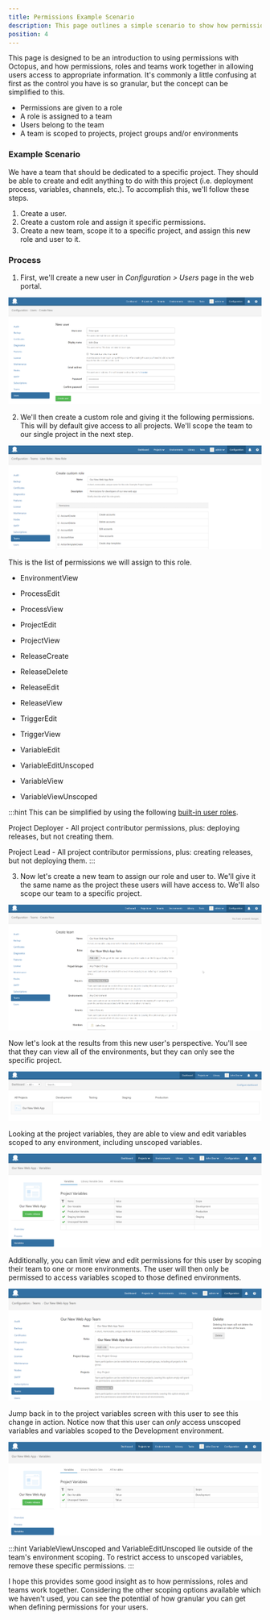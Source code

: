 ```yaml
---
title: Permissions Example Scenario
description: This page outlines a simple scenario to show how permissions, roles, teams and users are used together to limit authorization in Octopus.
position: 4
---
```


This page is designed to be an introduction to using permissions with Octopus, and how permissions, roles and teams work together in allowing users access to appropriate information. It's commonly a little confusing at first as the control you have is so granular, but the concept can be simplified to this.

- Permissions are given to a role
- A role is assigned to a team
- Users belong to the team
- A team is scoped to projects, project groups and/or environments

### Example Scenario

We have a team that should be dedicated to a specific project. They should be able to create and edit anything to do with this project (i.e. deployment process, variables, channels, etc.). To accomplish this, we'll follow these steps.

1. Create a user.
2. Create a custom role and assign it specific permissions.
3. Create a new team, scope it to a specific project, and assign this new role and user to it.

### Process

1. First, we'll create a new user in *Configuration > Users* page in the web portal.

![Adding a new user](new_user.png)

2. We'll then create a custom role and giving it the following permissions. This will by default give access to all projects. We'll scope the team to our single project in the next step.

![Adding a new role](new_role.png)

This is the list of permissions we will assign to this role.

- EnvironmentView

- ProcessEdit

- ProcessView

- ProjectEdit

- ProjectView

- ReleaseCreate

- ReleaseDelete

- ReleaseEdit

- ReleaseView

- TriggerEdit

- TriggerView

- VariableEdit

- VariableEditUnscoped

- VariableView

- VariableViewUnscoped

:::hint
This can be simplified by using the following [built-in user roles](https://octopus.com/docs/administration/managing-users-and-teams/user-roles).

Project Deployer - All project contributor permissions, plus: deploying releases, but not creating them.

Project Lead - All project contributor permissions, plus: creating releases, but not deploying them.
:::

3. Now let's create a new team to assign our role and user to. We'll give it the same name as the project these users will have access to. We'll also scope our team to a specific project.

![Adding a new team](new_team.png)

Now let's look at the results from this new user's perspective. You'll see that they can view all of the environments, but they can only see the specific project.

![Developer's perspective](Developer_dashboard.png)

Looking at the project variables, they are able to view and edit variables scoped to any environment, including unscoped variables.

![Project variables](Project_Variables.png)

Additionally, you can limit view and edit permissions for this user by scoping their team to one or more environments. The user will then only be permissed to access variables scoped to those defined environments.

![Scoping team to environment](Team_Environment_Scope.png)

Jump back in to the project variables screen with this user to see this change in action. Notice now that this user can *only* access unscoped variables and variables scoped to the Development environment.

![Project variables scoped](Project_Variables_Scoped.png)

:::hint
VariableViewUnscoped and VariableEditUnscoped lie outside of the team's environment scoping. To restrict access to unscoped variables, remove these specific permissions.
:::

I hope this provides some good insight as to how permissions, roles and teams work together. Considering the other scoping options available which we haven't used, you can see the potential of how granular you can get when defining permissions for your users.
